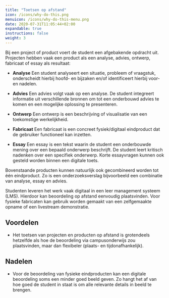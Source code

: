 ```yaml
---
title: "Toetsen op afstand"
icon: /icons/why-do-this.png
menuicon: /icons/why-do-this-menu.png
date: 2020-07-31T11:05:44+02:00
expandable: true
instructions: false
weight: 3
---
```


Bij een project of product voert de student een afgebakende opdracht uit. Projecten hebben vaak een product als een analyse, advies, ontwerp, fabricaat of essay als resultaat:

*	**Analyse** Een student analyseert een situatie, probleem of vraagstuk, onderscheidt hierbij hoofd- en bijzaken en/of identificeert hierbij voor- en nadelen.

*	**Advies** Een advies volgt vaak op een analyse. De student integreert informatie uit verschillende bronnen om tot een onderbouwd advies te komen en een mogelijke oplossing te presenteren.

*	**Ontwerp** Een ontwerp is een beschrijving of visualisatie van een toekomstige werkelijkheid.

*	**Fabricaat** Een fabricaat is een concreet fysiek/digitaal eindproduct dat de gebruiker functioneel kan inzetten.

*	**Essay** Een essay is een tekst waarin de student een onderbouwde mening over een bepaald onderwerp beschrijft. De student leert kritisch nadenken over een specifiek onderwerp. Korte essayvragen kunnen ook gesteld worden binnen een digitale toets.

Bovenstaande producten kunnen natuurlijk ook gecombineerd worden tot één eindproduct. Zo is een onderzoeksverslag bijvoorbeeld een combinatie van analyse, essay en advies.

Studenten leveren het werk vaak digitaal in een leer management systeem (LMS). Hierdoor kan beoordeling op afstand eenvoudig plaatsvinden. Voor fysieke fabricaten kan gebruik worden gemaakt van een zelfgemaakte opname of een livestream demonstratie.

## Voordelen

*	Het toetsen van projecten en producten op afstand is grotendeels hetzelfde als hoe de beoordeling via campusonderwijs zou plaatsvinden, maar dan flexibeler (plaats- en tijdonafhankelijk).

## Nadelen

*	Voor de beoordeling van fysieke eindproducten kan een digitale beoordeling soms een minder goed beeld geven. Zo hangt het af van hoe goed de student in staat is om alle relevante details in beeld te brengen.
